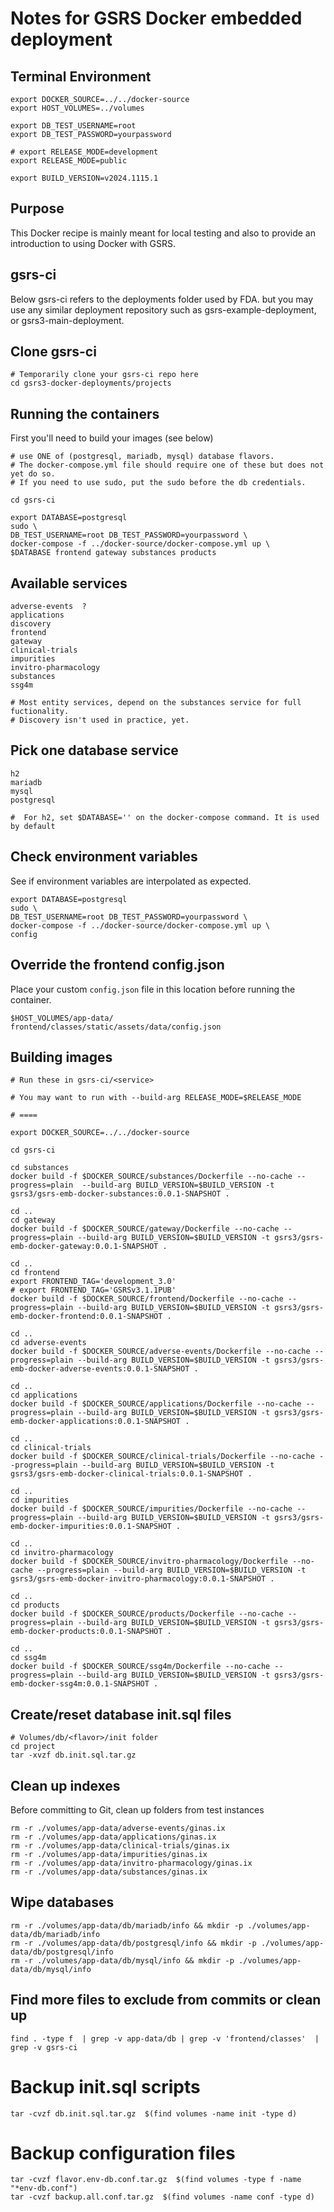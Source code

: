 # Notes for GSRS Docker embedded deployment

## Terminal Environment

```
export DOCKER_SOURCE=../../docker-source
export HOST_VOLUMES=../volumes

export DB_TEST_USERNAME=root
export DB_TEST_PASSWORD=yourpassword

# export RELEASE_MODE=development
export RELEASE_MODE=public

export BUILD_VERSION=v2024.1115.1

```

## Purpose

This Docker recipe is mainly meant for local testing and also to provide an introduction to using Docker with GSRS. 


## gsrs-ci

Below gsrs-ci refers to the deployments folder used by FDA. but you may use any similar deployment repository such as gsrs-example-deployment, or gsrs3-main-deployment.  

## Clone gsrs-ci

```
# Temporarily clone your gsrs-ci repo here
cd gsrs3-docker-deployments/projects
```

## Running the containers

First you'll need to build your images (see below)

```
# use ONE of (postgresql, mariadb, mysql) database flavors.
# The docker-compose.yml file should require one of these but does not yet do so.
# If you need to use sudo, put the sudo before the db credentials.

cd gsrs-ci

export DATABASE=postgresql 
sudo \
DB_TEST_USERNAME=root DB_TEST_PASSWORD=yourpassword \
docker-compose -f ../docker-source/docker-compose.yml up \
$DATABASE frontend gateway substances products
```

## Available services

```
adverse-events  ?
applications
discovery
frontend
gateway 
clinical-trials
impurities
invitro-pharmacology
substances
ssg4m

# Most entity services, depend on the substances service for full fuctionality. 
# Discovery isn't used in practice, yet.
```

## Pick one database service
```
h2 
mariadb 
mysql 
postgresql

#  For h2, set $DATABASE='' on the docker-compose command. It is used by default
```

## Check environment variables

See if environment variables are interpolated as expected.

```
export DATABASE=postgresql 
sudo \
DB_TEST_USERNAME=root DB_TEST_PASSWORD=yourpassword \
docker-compose -f ../docker-source/docker-compose.yml up \
config
```

## Override the frontend config.json 

Place your custom `config.json` file in this location before running the container. 

```
$HOST_VOLUMES/app-data/
frontend/classes/static/assets/data/config.json
```


## Building images

```
# Run these in gsrs-ci/<service>

# You may want to run with --build-arg RELEASE_MODE=$RELEASE_MODE

# ==== 

export DOCKER_SOURCE=../../docker-source

cd gsrs-ci

cd substances
docker build -f $DOCKER_SOURCE/substances/Dockerfile --no-cache --progress=plain  --build-arg BUILD_VERSION=$BUILD_VERSION -t gsrs3/gsrs-emb-docker-substances:0.0.1-SNAPSHOT .

cd ..
cd gateway
docker build -f $DOCKER_SOURCE/gateway/Dockerfile --no-cache --progress=plain --build-arg BUILD_VERSION=$BUILD_VERSION -t gsrs3/gsrs-emb-docker-gateway:0.0.1-SNAPSHOT .

cd ..
cd frontend
export FRONTEND_TAG='development_3.0'
# export FRONTEND_TAG='GSRSv3.1.1PUB'
docker build -f $DOCKER_SOURCE/frontend/Dockerfile --no-cache --progress=plain --build-arg BUILD_VERSION=$BUILD_VERSION -t gsrs3/gsrs-emb-docker-frontend:0.0.1-SNAPSHOT .

cd ..
cd adverse-events
docker build -f $DOCKER_SOURCE/adverse-events/Dockerfile --no-cache --progress=plain --build-arg BUILD_VERSION=$BUILD_VERSION -t gsrs3/gsrs-emb-docker-adverse-events:0.0.1-SNAPSHOT .

cd ..
cd applications
docker build -f $DOCKER_SOURCE/applications/Dockerfile --no-cache --progress=plain --build-arg BUILD_VERSION=$BUILD_VERSION -t gsrs3/gsrs-emb-docker-applications:0.0.1-SNAPSHOT .

cd ..
cd clinical-trials
docker build -f $DOCKER_SOURCE/clinical-trials/Dockerfile --no-cache --progress=plain --build-arg BUILD_VERSION=$BUILD_VERSION -t gsrs3/gsrs-emb-docker-clinical-trials:0.0.1-SNAPSHOT .

cd ..
cd impurities
docker build -f $DOCKER_SOURCE/impurities/Dockerfile --no-cache --progress=plain --build-arg BUILD_VERSION=$BUILD_VERSION -t gsrs3/gsrs-emb-docker-impurities:0.0.1-SNAPSHOT .

cd ..
cd invitro-pharmacology
docker build -f $DOCKER_SOURCE/invitro-pharmacology/Dockerfile --no-cache --progress=plain --build-arg BUILD_VERSION=$BUILD_VERSION -t gsrs3/gsrs-emb-docker-invitro-pharmacology:0.0.1-SNAPSHOT .

cd ..
cd products
docker build -f $DOCKER_SOURCE/products/Dockerfile --no-cache --progress=plain --build-arg BUILD_VERSION=$BUILD_VERSION -t gsrs3/gsrs-emb-docker-products:0.0.1-SNAPSHOT .

cd ..
cd ssg4m
docker build -f $DOCKER_SOURCE/ssg4m/Dockerfile --no-cache --progress=plain --build-arg BUILD_VERSION=$BUILD_VERSION -t gsrs3/gsrs-emb-docker-ssg4m:0.0.1-SNAPSHOT .
```

## Create/reset database init.sql files

```
# Volumes/db/<flavor>/init folder
cd project 
tar -xvzf db.init.sql.tar.gz

```

## Clean up indexes

Before committing to Git, clean up folders from test instances

```
rm -r ./volumes/app-data/adverse-events/ginas.ix
rm -r ./volumes/app-data/applications/ginas.ix
rm -r ./volumes/app-data/clinical-trials/ginas.ix
rm -r ./volumes/app-data/impurities/ginas.ix
rm -r ./volumes/app-data/invitro-pharmacology/ginas.ix
rm -r ./volumes/app-data/substances/ginas.ix
```

## Wipe databases

```
rm -r ./volumes/app-data/db/mariadb/info && mkdir -p ./volumes/app-data/db/mariadb/info
rm -r ./volumes/app-data/db/postgresql/info && mkdir -p ./volumes/app-data/db/postgresql/info
rm -r ./volumes/app-data/db/mysql/info && mkdir -p ./volumes/app-data/db/mysql/info
```

## Find more files to exclude from commits or clean up

```
find . -type f  | grep -v app-data/db | grep -v 'frontend/classes'  | grep -v gsrs-ci
```

# Backup init.sql scripts 

```
tar -cvzf db.init.sql.tar.gz  $(find volumes -name init -type d)
```

# Backup configuration files

```
tar -cvzf flavor.env-db.conf.tar.gz  $(find volumes -type f -name  "*env-db.conf")
tar -cvzf backup.all.conf.tar.gz  $(find volumes -name conf -type d) 
```
